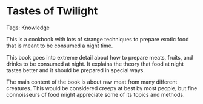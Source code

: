 # Tastes of Twilight

Tags: Knowledge

This is a cookbook with lots of strange techniques to prepare exotic food that is meant to be consumed a night time.

This book goes into extreme detail about how to prepare meats, fruits, and drinks to be consumed at night. It explains the theory that food at night tastes better and it should be prepared in special ways.

The main content of the book is about raw meat from many different creatures. This would be considered creepy at best by most people, but fine connoisseurs of food might appreciate some of its topics and methods.